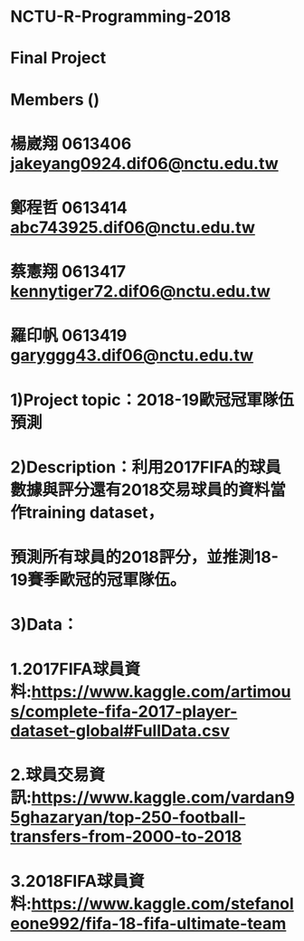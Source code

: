 # NCTU-R-Programming-2018
# Final Project
# Members ()
# 楊崴翔 0613406 jakeyang0924.dif06@nctu.edu.tw
# 鄭程哲 0613414 abc743925.dif06@nctu.edu.tw
# 蔡憲翔 0613417 kennytiger72.dif06@nctu.edu.tw
# 羅印帆 0613419 garyggg43.dif06@nctu.edu.tw
# 1)Project topic：2018-19歐冠冠軍隊伍預測
# 2)Description：利用2017FIFA的球員數據與評分還有2018交易球員的資料當作training dataset，
#       	       預測所有球員的2018評分，並推測18-19賽季歐冠的冠軍隊伍。
# 3)Data：
#   1.2017FIFA球員資料:https://www.kaggle.com/artimous/complete-fifa-2017-player-dataset-global#FullData.csv
#   2.球員交易資訊:https://www.kaggle.com/vardan95ghazaryan/top-250-football-transfers-from-2000-to-2018
#   3.2018FIFA球員資料:https://www.kaggle.com/stefanoleone992/fifa-18-fifa-ultimate-team
